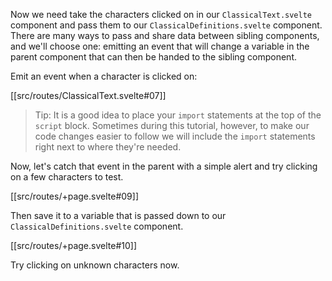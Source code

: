 Now we need take the characters clicked on in our `ClassicalText.svelte` component and pass them to our `ClassicalDefinitions.svelte` component. There are many ways to pass and share data between sibling components, and we'll choose one: emitting an event that will change a variable in the parent component that can then be handed to the sibling component.

Emit an event when a character is clicked on:

[[src/routes/ClassicalText.svelte#07]]

> Tip: It is a good idea to place your `import` statements at the top of the `script` block. Sometimes during this tutorial, however, to make our code changes easier to follow we will include the `import` statements right next to where they're needed.

Now, let's catch that event in the parent with a simple alert and try clicking on a few characters to test.

[[src/routes/+page.svelte#09]]

Then save it to a variable that is passed down to our `ClassicalDefinitions.svelte` component.

[[src/routes/+page.svelte#10]]

Try clicking on unknown characters now.
